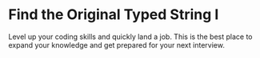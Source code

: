 # Find the Original Typed String I

Level up your coding skills and quickly land a job. This is the best place to expand your knowledge and get prepared for your next interview.
